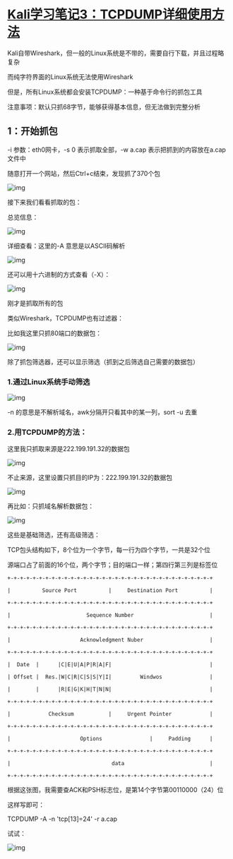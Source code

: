 # [Kali学习笔记3：TCPDUMP详细使用方法](https://www.cnblogs.com/xuyiqing/p/9019115.html)

Kali自带Wireshark，但一般的Linux系统是不带的，需要自行下载，并且过程略复杂

而纯字符界面的Linux系统无法使用Wireshark

但是，所有Linux系统都会安装TCPDUMP：一种基于命令行的抓包工具

注意事项：默认只抓68字节，能够获得基本信息，但无法做到完整分析

## 1：开始抓包

-i 参数：eth0网卡，-s 0 表示抓取全部，-w a.cap 表示把抓到的内容放在a.cap文件中

随意打开一个网站，然后Ctrl+c结束，发现抓了370个包

![img](../../../../_ImageAssets/1312707-20180510130112984-422612512.png)

接下来我们看看抓取的包：

总览信息：

![img](../../../../_ImageAssets/1312707-20180510130411881-368049290.png)

详细查看：这里的-A 意思是以ASCII码解析

![img](../../../../_ImageAssets/1312707-20180510130735745-817893988.png)

 还可以用十六进制的方式查看（-X）：

![img](../../../../_ImageAssets/1312707-20180510130937979-1537716311.png)

刚才是抓取所有的包

类似Wireshark，TCPDUMP也有过滤器：

比如我这里只抓80端口的数据包：

![img](../../../../_ImageAssets/1312707-20180510131622777-438276016.png)

除了抓包筛选器，还可以显示筛选（抓到之后筛选自己需要的数据包）

### 1.通过Linux系统手动筛选

![img](../../../../_ImageAssets/1312707-20180510132714780-2103364440.png)

-n 的意思是不解析域名，awk分隔开只看其中的某一列，sort -u 去重

### 2.用TCPDUMP的方法：

 这里我只抓取来源是222.199.191.32的数据包

 

![img](../../../../_ImageAssets/1312707-20180510133104150-2129745471.png)

不止来源，这里设置只抓目的IP为：222.199.191.32的数据包

![img](../../../../_ImageAssets/1312707-20180510133522671-964775640.png)

再比如：只抓域名解析数据包：

![img](../../../../_ImageAssets/1312707-20180510133830867-1274906662.png)

这些是基础筛选，还有高级筛选：

TCP包头结构如下，8个位为一个字节，每一行为四个字节，一共是32个位

源端口占了前面的16个位，两个字节；目的端口一样；第四行第三列是标签位

```shell
+-+-+-+-+-+-+-+-+-+-+-+-+-+-+-+-+-+-+-+-+-+-+-+-+-+-+-+-+-+-+-+-+

|          Source Port          |     Destination Port          |

+-+-+-+-+-+-+-+-+-+-+-+-+-+-+-+-+-+-+-+-+-+-+-+-+-+-+-+-+-+-+-+-+

|                        Sequence Number                        |

+-+-+-+-+-+-+-+-+-+-+-+-+-+-+-+-+-+-+-+-+-+-+-+-+-+-+-+-+-+-+-+-+

|                      Acknowledgment Nuber                     |

+-+-+-+-+-+-+-+-+-+-+-+-+-+-+-+-+-+-+-+-+-+-+-+-+-+-+-+-+-+-+-+-+

|  Date  |      |C|E|U|A|P|R|A|F|                               |

| Offset |  Res.|W|C|R|C|S|S|Y|I|         Windwos               |

|        |      |R|E|G|K|H|T|N|N|                               |

+-+-+-+-+-+-+-+-+-+-+-+-+-+-+-+-+-+-+-+-+-+-+-+-+-+-+-+-+-+-+-+-+

|            Checksum           |     Urgent Pointer            |

+-+-+-+-+-+-+-+-+-+-+-+-+-+-+-+-+-+-+-+-+-+-+-+-+-+-+-+-+-+-+-+-+

|                      Options               |     Padding      |

+-+-+-+-+-+-+-+-+-+-+-+-+-+-+-+-+-+-+-+-+-+-+-+-+-+-+-+-+-+-+-+-+

|                                data                           |

+-+-+-+-+-+-+-+-+-+-+-+-+-+-+-+-+-+-+-+-+-+-+-+-+-+-+-+-+-+-+-+-+
```

 根据这张图，我需要查ACK和PSH标志位，是第14个字节第00110000（24）位

这样写即可：

TCPDUMP -A -n 'tcp[13]=24' -r a.cap

试试：

![img](../../../../_ImageAssets/1312707-20180510155331136-621900630.png)